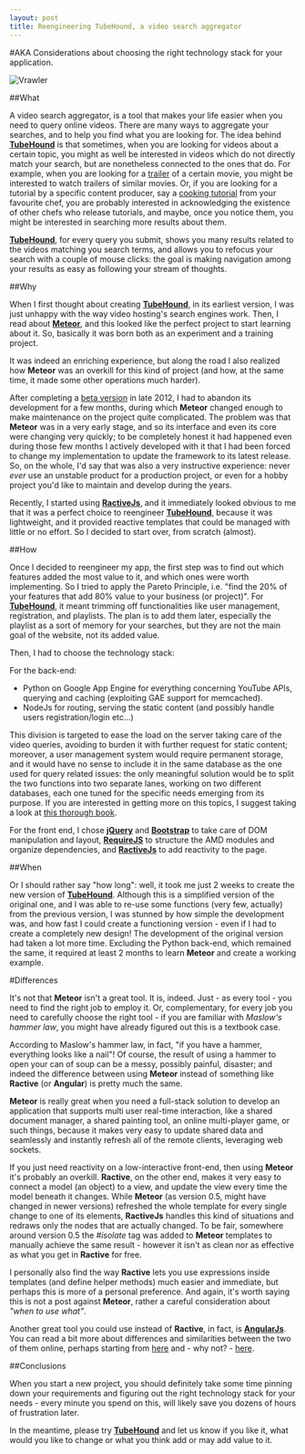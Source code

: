 ```yaml
---
layout: post
title: Reengineering TubeHound, a video search aggregator
---
```


#AKA Considerations about choosing the right technology stack for your application.

![Vrawler](../images/thound.jpg)

##What

A video search aggregator, is a tool that makes your life easier when you need to query online videos. There are many ways to aggregate your searches, and to help you find what you are looking for.
The idea behind [__TubeHound__](http://thound.herokuapp.com/) is that sometimes, when you are looking for videos about a certain topic, you might as well be interested in videos which do not directly match your search, but are nonetheless connected to the ones that do. For example, when you are looking for a [trailer](http://thound.herokuapp.com/search/monuments%20men/1) of a certain movie, you might be interested to watch trailers of similar movies. Or, if you are looking for a tutorial by a specific content producer, say a [cooking tutorial](http://thound.herokuapp.com/search/Gordon%20Ramsay's%20Ultimate%20Cookery%20Course%20S01E01/1) from your favourite chef, you are probably interested in acknowledging the existence of other chefs who release tutorials, and maybe, once you notice them, you might be interested in searching more results about them.

[__TubeHound__](http://thound.herokuapp.com/), for every query you submit, shows you many results related to the videos matching you search terms, and allows you to refocus your search with a couple of mouse clicks: the goal is making navigation among your results as easy as following your stream of thoughts.

##Why

When I first thought about creating [__TubeHound__](http://thound.herokuapp.com/), in its earliest version, I was just unhappy with the way video hosting's search engines work.
Then, I read about [__Meteor__](https://www.meteor.com/), and this looked like the perfect project to start learning about it.
So, basically it was born both as an experiment and a training project.

It was indeed an enriching experience, but along the road I also realized how __Meteor__ was an overkill for this kind of project (and how, at the same time, it made some other operations much harder).

After completing a [beta version](http://thound.meteor.com) in late 2012, I had to abandon its development for a few months, during which __Meteor__ changed enough to make maintenance on the project quite complicated. The problem was that __Meteor__ was in a very early stage, and so its interface and even its core were changing very quickly; to be completely honest it had happened even during those few months I actively developed with it that I had been forced to change my implementation to update the framework to its latest release. So, on the whole, I'd say that was also a very instructive experience: never _ever_ use an unstable product for a production project, or even for a hobby project you'd like to maintain and develop during the years.

Recently, I started using [__RactiveJs__](http://www.ractivejs.org/), and it immediately looked obvious to me that it was a perfect choice to reengineer [__TubeHound__](http://thound.herokuapp.com/), because it was lightweight, and it provided reactive templates that could be managed with little or no effort.
So I decided to start over, from scratch (almost).

##How

Once I decided to reengineer my app, the first step was to find out which features added the most value to it, and which ones were worth implementing. So I tried to apply the Pareto Principle, i.e. "find the 20% of your features that add 80% value to your business (or project)".
For [__TubeHound__](http://thound.herokuapp.com/), it meant trimming off functionalities like user management, registration, and playlists. The plan is to add them later, especially the playlist as a sort of memory for your searches, but they are not the main goal of the website, not its added value.

Then, I had to choose the technology stack:

For the back-end:

* Python on Google App Engine for everything concerning YouTube APIs, querying and caching (exploiting GAE support for memcached).
* NodeJs for routing, serving the static content (and possibly handle users registration/login etc...)

This division is targeted to ease the load on the server taking care of the video queries, avoiding to burden it with further request for static content; moreover, a user management system would require permanent storage, and it would have no sense to include it in the same database as the one used for query related issues: the only meaningful solution would be to split the two functions into two separate lanes, working on two different databases, each one tuned for the specific needs emerging from its purpose. If you are interested in getting more on this topics, I suggest taking a look at [this thorough book](http://www.amazon.com/Scalability-Rules-Principles-Scaling-Sites-ebook/dp/B00503D1TY).

For the front end, I chose [__jQuery__](http://jquery.com) and [__Bootstrap__](http://getbootstrap.com/) to take care of DOM manipulation and layout, [__RequireJS__](http://requirejs.org/) to structure the AMD modules and organize dependencies, and [__RactiveJs__](http://www.ractivejs.org/) to add reactivity to the page.


##When

Or I should rather say "how long": well, it took me just 2 weeks to create the new version of [__TubeHound__](http://thound.herokuapp.com/). Although this is a simplified version of the original one, and I was able to re-use some functions (very few, actually) from the previous version, I was stunned by how simple the development was, and how fast I could create a functioning version - even if I had to create a completely new design!
The development of the original version had taken a lot more time. Excluding the Python back-end, which remained the same, it required at least 2 months to learn __Meteor__ and create a working example.

#Differences

It's not that __Meteor__ isn't a great tool. It is, indeed. Just - as every tool - you need to find the right job to employ it. Or, complementary, for every job you need to carefully choose the right tool - if you are familiar with _Maslow's hammer law_, you might have already figured out this is a textbook case.

According to Maslow's hammer law, in fact, "if you have a hammer, everything looks like a nail"! 
Of course, the result of using a hammer to open your can of soup can be a messy, possibly painful, disaster; and indeed the difference between using __Meteor__ instead of something like __Ractive__ (or __Angular__) is pretty much the same.

__Meteor__ is really great when you need a full-stack solution to develop an application that supports multi user real-time interaction, like a shared document manager, a shared painting tool, an online multi-player game, or such things, because it makes very easy to update shared data and seamlessly and instantly refresh all of the remote clients, leveraging web sockets.

If you just need reactivity on a low-interactive front-end, then using __Meteor__ it's probably an overkill.
__Ractive__, on the other end, makes it very easy to connect a model (an object) to a view, and update the view every time the model beneath it changes. While __Meteor__ (as version 0.5, might have changed in newer versions) refreshed the whole template for every single change to one of its elements, __RactiveJs__ handles this kind of situations and redraws only the nodes that are actually changed. To be fair, somewhere around version 0.5 the _#isolate_ tag was added to __Meteor__ templates to manually achieve the same result - however it isn't as clean nor as effective as what you get in __Ractive__ for free.

I personally also find the way __Ractive__ lets you use expressions inside templates (and define helper methods) much easier and immediate, but perhaps this is more of a personal preference. And again, it's worth saying this is not a post against __Meteor__, rather a careful consideration about _"when to use what"_.

Another great tool you could use instead of __Ractive__, in fact, is [__AngularJs__](http://angularjs.org/). You can read a bit more about differences and similarities between the two of them online, perhaps starting from [here](http://blog.ractivejs.org/posts/whats-the-difference-between-angular-and-ractive) and - why not? - [here](http://mlarocca.github.io/01-22-2014/pathsjs_ractive.html).

##Conclusions

When you start a new project, you should definitely take some time pinning down your requirements and figuring out the right technology stack for your needs - every minute you spend on this, will likely save you dozens of hours of frustration later.

In the meantime, please try [__TubeHound__](http://thound.herokuapp.com) and let us know if you like it, what would you like to change or what you think add or may add value to it.
